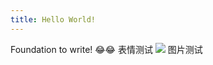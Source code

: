 ```yaml
---
title: Hello World!
---
```

Foundation to write!
😂😂
表情测试
![](https://ooo.0o0.ooo/2015/07/16/3dc4876f3f08201c7c76cb71fa1da439.jpg?300x600)
图片测试
